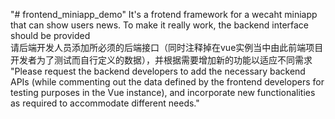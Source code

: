 "# frontend_miniapp_demo" 
It's a frotend framework for a wecaht miniapp that can show users news. To make it really work, the backend interface should be provided
<br>
请后端开发人员添加所必须的后端接口（同时注释掉在vue实例当中由此前端项目开发者为了测试而自行定义的数据），并根据需要增加新的功能以适应不同需求
<br>
"Please request the backend developers to add the necessary backend APIs (while commenting out the data defined by the frontend developers for testing purposes in the Vue instance), and incorporate new functionalities as required to accommodate different needs."
